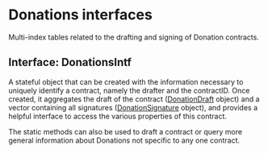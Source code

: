 # Donations interfaces

Multi-index tables related to the drafting and signing of Donation contracts.

## Interface: DonationsIntf

A stateful object that can be created with the information necessary to uniquely identify a contract, namely the drafter and the contractID. Once created, it aggregates the draft of the contract ([DonationDraft](../schema/DonationDraft.md) object) and a vector containing all signatures ([DonationSignature](../schema/DonationSignature.md) object), and provides a helpful interface to access the various properties of this contract.

The static methods can also be used to draft a contract or query more general information about Donations not specific to any one contract.

